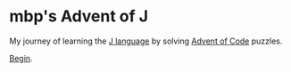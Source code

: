 # mbp's Advent of J

My journey of learning the
[J language](https://www.jsoftware.com/help/jforc/culture_shock.htm#_Toc191734290)
by solving [Advent of Code](https://adventofcode.com/) puzzles.

[Begin](2020/doc/00.md).
